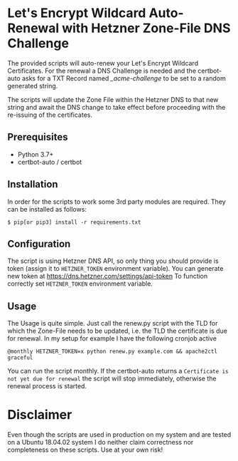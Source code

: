 # Let's Encrypt Wildcard Auto-Renewal with Hetzner Zone-File DNS Challenge

The provided scripts will auto-renew your Let's Encrypt Wildcard Certificates. For the renewal a DNS Challenge is needed and the certbot-auto asks for a TXT Record named _\_acme-challenge_ to be set to a random generated string.

The scripts will update the Zone File within the Hetzner DNS to that new string and await the DNS change to take effect before proceeding with the re-issuing of the certificates.

## Prerequisites

- Python 3.7+
- certbot-auto / certbot

## Installation

In order for the scripts to work some 3rd party modules are required. They can be installed as follows:

```
$ pip[or pip3] install -r requirements.txt
```

## Configuration

The script is using Hetzner DNS API, so only thing you should provide is token (assign it to `HETZNER_TOKEN` environment variable). You can generate new token at https://dns.hetzner.com/settings/api-token
To function correctly set `HETZNER_TOKEN` environment variable.

## Usage

The Usage is quite simple. Just call the renew.py script with the TLD for which the Zone-File needs to be updated, i.e. the TLD the certificate is due for renewal. In my setup for example I have the following cronjob active

```
@monthly HETZNER_TOKEN=x python renew.py example.com && apache2ctl graceful
```

You can run the script monthly. If the certbot-auto returns a `Certificate is not yet due for renewal` the script will stop immediately, otherwise the renewal process is started.

# Disclaimer

Even though the scripts are used in production on my system and are tested on a Ubuntu 18.04.02 system I do neither claim correctness nor completeness on these scripts. Use at your own risk!
